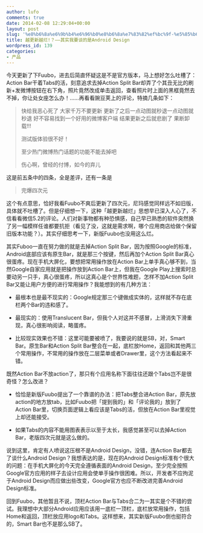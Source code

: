 ```yaml
---
author: lufo
comments: true
date: 2014-02-08 12:29:04+00:00
layout: post
slug: '%e8%b6%8a%e6%9b%b4%e6%96%b0%e8%b6%8a%e7%83%82%ef%bc%9f-%e5%85%b6%e5%ae%9e%e6%88%91%e8%a6%81%e8%b0%88%e7%9a%84android-design'
title: 越更新越烂!？——其实我要谈的是Android Design
wordpress_id: 139
categories:
- 产品
---
```


今天更新了下Fuubo，进去后简直怀疑这是不是官方版本，马上想好怎么吐槽了：Action Bar干着Tabs的活，刻意追求去掉Action Split Bar却弄了个其丑无比的刷新+发微博按钮在右下角，照片竟然改成单击返回，查看照片时上面的黑框竟然去不掉，你让处女座怎么办！……再看看豌豆荚上的评论，特摘几条如下：


<blockquote>快给我恶心死了 大家千万不要更新 更新了之后一点动图就秒退一点动图就秒退 好不容易找到一个好用的微博客户端 结果更新之后就悲剧了 果断卸载!!!

测试版体验很不好！

至少热门微博热门话题的功能不能去掉吧

伤心啊，曾经的付博，如今的弃儿</blockquote>


这是前五条中的四条，全是差评，还有一条是


<blockquote>完爆四次元</blockquote>


这个有点意思，恰好我看Fuubo不爽后更新了四次元，尼玛感觉同样远不如旧版，具体就不吐槽了。但是仔细想一下，这种「越更新越烂」思想早已深入人心了，不信看看微信5.2的评论。人们对新事物都有种恐惧感，自己早已熟悉的软件突然换了另一幅模样任谁都要抗拒（看见了没，这就是需求啊，哪个应用商店给做个保留旧版本功能？）。其实仔细思考一下，新版Fuubo也没用这么烂。

其实Fuboo一直在努力做的就是去掉Action Split Bar，因为按照Google的标准，Android底部应该有原生Bar，就是那三个按键，然后再加个Action Split Bar真心很蛋疼。现在手机大屏化，要想把常用操作放在Action Bar上单手真心够不到，当然Google自家应用就是把操作放到Action Bar上，但我在Google Play上搜索时总要动另一只手，真心很蛋疼，所以这真心是个世界性难题，怎样不加Action Split Bar又能让用户方便的进行常用操作？我能想到的有几种方法：



	
  * 最根本也是最不现实的：Google规定那三个键做成实体的，这样就不存在底栏两个Bar的违和感了。

	
  * 最现实的：使用Translucent Bar，但我个人对这并不感冒，上滑消失下滑重现，真心很影响阅读，略蛋疼。

	
  * 比较现实效果也不错：这里可能要被喷了，我要说的就是SB，对，Smart Bar。原生Bar和Action Split Bar整合在一起，底栏放Home，返回和其他两三个常用操作，不常用的操作放在二层菜单或者Drawer里，这个方法看起来不错。


既然Action Bar不放action了，那只有个应用名称下面往往还跟个Tabs岂不是很奇怪？怎么改进？



	
  * 恰恰是新版Fuubo提出了一个靠谱的办法：把Tabs整合进Action Bar，原先放action的地方放tab，比如Fuubo把「提到我的」和「评论我的」放到了Action Bar里，切换页面逻辑上看应该是Tabs的活，但放在Action Bar里视觉上却还能接受。

	
  * 如果Tabs的内容不能用图表表示以至于太长，我感觉甚至可以去掉Action Bar，老版四次元就是这么做的。


说到这里，肯定有人喷说这压根不是Android Design，没错，连Action Bar都去了谈什么Android Design？我想表达的是，现在的Android Design标准有个很大的问题：在手机大屏化的今天完全遵循表面的Android Design，至少完全按照Google官方应用的样子去设计应用会使单手操作很困难。所以，开发者不应拘泥于Android Design而应做出些改变，Google官方也应不断改进完善Android Design标准。

回到Fuubo，其他暂且不说，顶栏Action Bar与Tabs合二为一其实是个不错的尝试。我理想中大部分Android应用应该用一底栏一顶栏，底栏放常用操作，包括Home和返回，顶栏放应用logo和Tabs。这样想来，其实新版Fuubo倒也挺符合的，Smart Bar也不是那么SB了。
